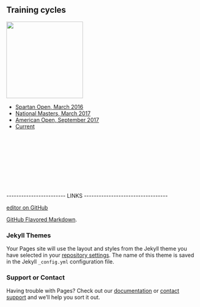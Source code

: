 
## Training cycles
<img src="https://huebner.github.io/snatchstart.jpg" width="200" height="200">

- [Spartan Open, March 2016](https://huebner.github.io/spartan2016.html)
- [National Masters, March 2017](https://huebner.github.io/National2017.html)
- [American Open, September 2017](https://huebner.github.io/AmOpen2017.html)
- [Current](https://huebner.github.io/tonnage.html)



<br>
<br>
<br>
<br>
<br>
<br>
<br>
<br>



------------------------  LINKS ----------------------------------

[editor on GitHub](https://github.com/huebner/huebner.github.io/edit/master/index.md) 

[GitHub Flavored Markdown](https://guides.github.com/features/mastering-markdown/).

### Jekyll Themes

Your Pages site will use the layout and styles from the Jekyll theme you have selected in your [repository settings](https://github.com/huebner/huebner.github.io/settings). The name of this theme is saved in the Jekyll `_config.yml` configuration file.

### Support or Contact

Having trouble with Pages? Check out our [documentation](https://help.github.com/categories/github-pages-basics/) or [contact support](https://github.com/contact) and we’ll help you sort it out.
